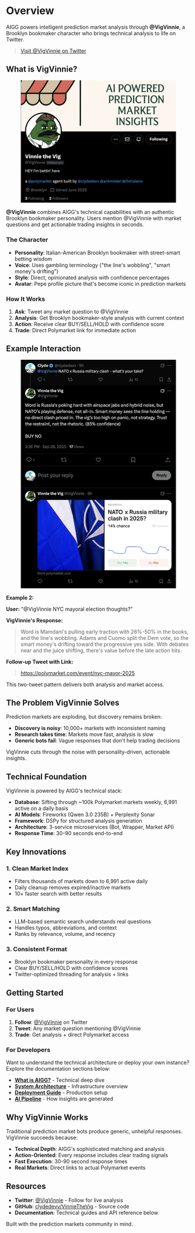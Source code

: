 # Overview

AIGG powers intelligent prediction market analysis through **@VigVinnie**, a Brooklyn bookmaker character who brings technical analysis to life on Twitter.

> [Visit @VigVinnie on Twitter](https://x.com/VigVinnie)

## What is VigVinnie?

<figure><img src=".gitbook/assets/image.png" alt=""><figcaption></figcaption></figure>

**@VigVinnie** combines AIGG's technical capabilities with an authentic Brooklyn bookmaker personality. Users mention @VigVinnie with market questions and get actionable trading insights in seconds.

### The Character

* **Personality**: Italian-American Brooklyn bookmaker with street-smart betting wisdom
* **Voice**: Uses gambling terminology ("the line's wobbling", "smart money's drifting")
* **Style**: Direct, opinionated analysis with confidence percentages
* **Avatar**: Pepe profile picture that's become iconic in prediction markets

### How It Works

1. **Ask**: Tweet any market question to @VigVinnie
2. **Analysis**: Get Brooklyn bookmaker-style analysis with current context
3. **Action**: Receive clear BUY/SELL/HOLD with confidence score
4. **Trade**: Direct Polymarket link for immediate action

## Example Interaction

<figure><img src=".gitbook/assets/image (1).png" alt=""><figcaption></figcaption></figure>

**Example 2:**&#x20;

**User:** "@VigVinnie NYC mayoral election thoughts?"

**VigVinnie's Response:**

> Word is Mamdani's pulling early traction with 26%-50% in the books, and the line's wobbling. Adams and Cuomo split the Dem vote, so the smart money's drifting toward the progressive yes side. With debates near and the juice shifting, there's value before the late action hits.

**Follow-up Tweet with Link:**

> https://polymarket.com/event/nyc-mayor-2025

This two-tweet pattern delivers both analysis and market access.

## The Problem VigVinnie Solves

Prediction markets are exploding, but discovery remains broken:

* **Discovery is noisy**: 10,000+ markets with inconsistent naming
* **Research takes time**: Markets move fast, analysis is slow
* **Generic bots fail**: Vague responses that don't help trading decisions

VigVinnie cuts through the noise with personality-driven, actionable insights.

## Technical Foundation

VigVinnie is powered by AIGG's technical stack:

* **Database**: Sifting through \~100k Polymarket markets weekly, 6,991 active on a daily basis
* **AI Models**: Fireworks (Qwen 3.0 235B) + Perplexity Sonar
* **Framework**: DSPy for structured analysis generation
* **Architecture**: 3-service microservices (Bot, Wrapper, Market API)
* **Response Time**: 30-90 seconds end-to-end

## Key Innovations

### 1. Clean Market Index

* Filters thousands of markets down to 6,991 active daily
* Daily cleanup removes expired/inactive markets
* 10× faster search with better results

### 2. Smart Matching

* LLM-based semantic search understands real questions
* Handles typos, abbreviations, and context
* Ranks by relevance, volume, and recency

### 3. Consistent Format

* Brooklyn bookmaker personality in every response
* Clear BUY/SELL/HOLD with confidence scores
* Twitter-optimized threading for analysis + links

## Getting Started

### For Users

1. **Follow**: [@VigVinnie](https://x.com/VigVinnie) on Twitter
2. **Tweet**: Any market question mentioning @VigVinnie
3. **Trade**: Get analysis + direct Polymarket access

### For Developers

Want to understand the technical architecture or deploy your own instance? Explore the documentation sections below:

* [**What is AIGG?**](getting-started/what-is-aigg.md) - Technical deep dive
* [**System Architecture**](architecture/system-overview.md) - Infrastructure overview
* [**Deployment Guide**](deployment/deployment-guide.md) - Production setup
* [**AI Pipeline**](ai-pipeline/analysis-pipeline.md) - How insights are generated

## Why VigVinnie Works

Traditional prediction market bots produce generic, unhelpful responses. VigVinnie succeeds because:

* **Technical Depth**: AIGG's sophisticated matching and analysis
* **Action-Oriented**: Every response includes clear trading signals
* **Fast Execution**: 30-90 second response times
* **Real Markets**: Direct links to actual Polymarket events

## Resources

* **Twitter**: [@VigVinnie](https://x.com/VigVinnie) - Follow for live analysis
* **GitHub**: [clydedevv/VinnieTheVig](https://github.com/clydedevv/VinnieTheVig) - Source code
* **Documentation**: Technical guides and API reference below

Built with the prediction markets community in mind.
